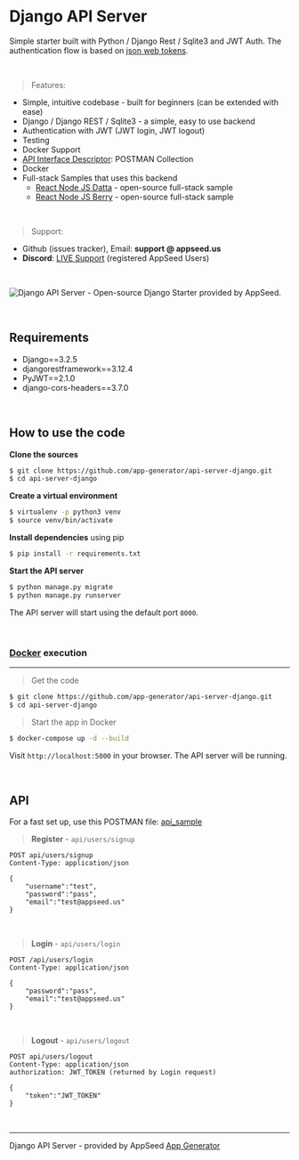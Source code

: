 
# Django API Server

Simple starter built with Python / Django Rest / Sqlite3 and JWT Auth. The authentication flow is based on [json web tokens](https://jwt.io).

<br />

> Features:

- Simple, intuitive codebase - built for beginners (can be extended with ease) 
- Django / Django REST / Sqlite3 - a simple, easy to use backend
- Authentication with JWT (JWT login, JWT logout)
- Testing
- Docker Support 
- [API Interface Descriptor](https://github.com/app-generator/api-server-nodejs/blob/master/media/api.postman_collection.json): POSTMAN Collection
- Docker 
- Full-stack Samples that uses this backend 
     - [React Node JS Datta](https://appseed.us/product/react-node-js-datta-able) - open-source full-stack sample
     - [React Node JS Berry](https://appseed.us/product/react-node-js-berry-dashboard) - open-source full-stack sample

<br />

> Support: 

- Github (issues tracker), Email: **support @ appseed.us** 
- **Discord**: [LIVE Support](https://discord.gg/fZC6hup) (registered AppSeed Users) 

<br />

![Django API Server - Open-source Django Starter provided by AppSeed.](https://user-images.githubusercontent.com/51070104/126252341-6961a681-767b-4aca-a95f-140da5af5f81.png) 

<br />

## Requirements
- Django==3.2.5
- djangorestframework==3.12.4
- PyJWT==2.1.0
- django-cors-headers==3.7.0 

<br />

## How to use the code

**Clone the sources**

```bash
$ git clone https://github.com/app-generator/api-server-django.git
$ cd api-server-django
```

**Create a virtual environment**

```bash
$ virtualenv -p python3 venv
$ source venv/bin/activate
```

**Install dependencies** using pip

```bash
$ pip install -r requirements.txt
```

**Start the API server** 

```bash
$ python manage.py migrate
$ python manage.py runserver
```

The API server will start using the default port `8000`.


<br />

### [Docker](https://www.docker.com/) execution
---

> Get the code

```bash
$ git clone https://github.com/app-generator/api-server-django.git
$ cd api-server-django
```

> Start the app in Docker

```bash
$ docker-compose up -d --build
```

Visit `http://localhost:5000` in your browser. The API server will be running.


<br />

## API

For a fast set up, use this POSTMAN file: [api_sample](https://github.com/app-generator/api-server-Django/blob/master/media/api.postman_collection.json)

> **Register** - `api/users/signup`

```
POST api/users/signup
Content-Type: application/json

{
    "username":"test",
    "password":"pass", 
    "email":"test@appseed.us"
}
```

<br />

> **Login** - `api/users/login`

```
POST /api/users/login
Content-Type: application/json

{
    "password":"pass", 
    "email":"test@appseed.us"
}
```

<br />

> **Logout** - `api/users/logout`

```
POST api/users/logout
Content-Type: application/json
authorization: JWT_TOKEN (returned by Login request)

{
    "token":"JWT_TOKEN"
}
```

<br />

---
Django API Server - provided by AppSeed [App Generator](https://appseed.us)
